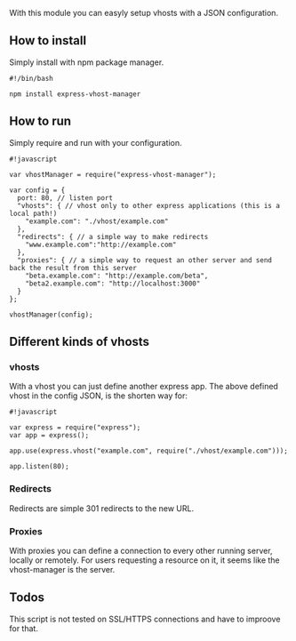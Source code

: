With this module you can easyly setup vhosts with a JSON configuration.

## How to install

Simply install with npm package manager.

```
#!/bin/bash

npm install express-vhost-manager

```

## How to run

Simply require and run with your configuration.


```
#!javascript

var vhostManager = require("express-vhost-manager");

var config = {
  port: 80, // listen port
  "vhosts": { // vhost only to other express applications (this is a local path!)
    "example.com": "./vhost/example.com"
  },
  "redirects": { // a simple way to make redirects
    "www.example.com":"http://example.com"
  },
  "proxies": { // a simple way to request an other server and send back the result from this server
    "beta.example.com": "http://example.com/beta",
    "beta2.example.com": "http://localhost:3000"
  }  
};

vhostManager(config);

```

## Different kinds of vhosts

### vhosts
With a vhost you can just define another express app. The above defined vhost in the config JSON, is the shorten way for:

```
#!javascript

var express = require("express");
var app = express();

app.use(express.vhost("example.com", require("./vhost/example.com")));

app.listen(80);

```

### Redirects

Redirects are simple 301 redirects to the new URL.

### Proxies
With proxies you can define a connection to every other running server, locally or remotely. For users requesting a resource on it, it seems like the vhost-manager is the server.

## Todos

This script is not tested on SSL/HTTPS connections and have to improove for that.